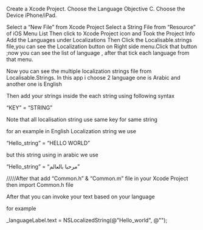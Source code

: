 Create a Xcode Project.
Choose the Language  Objective C.
Choose the Device iPhone/iPad.


Select a “New File” from Xcode Project
Select a String File from “Resource” of iOS Menu List
Then click to Xcode Project icon and Took the Project Info
Add the Languages under Localizations 
Then Click the Localisable.strings file,you can see the Localization button on Right side menu.Click that button ;now you can see the list of language ,
after that tick each language from that menu.


Now you can see the multiple localization strings file from Localisable.Strings.
In this app i choose 2 language one is Arabic and another one is English 

Then add your strings inside the each string using following syntax

“KEY” = “STRING”

Note that all localisation string use same  key for same string 

for an example in English Localization string we use 

“Hello_string” = “HELLO WORLD”

but this string using in arabic we use

“Hello_string” = “مرحبا بالعالم”


/////After that add “Common.h” & “Common.m” file in your Xcode Project
then import Common.h file 

After that you can invoke your text based on your language

for example 

 _languageLabel.text = NSLocalizedString(@"Hello_world", @"");



